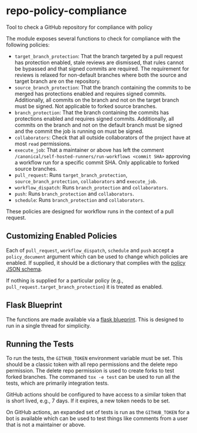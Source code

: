 # repo-policy-compliance
Tool to check a GitHub repository for compliance with policy

The module exposes several functions to check for compliance with the following
policies:

* `target_branch_protection`: That the branch targeted by a pull request has
  protection enabled, stale reviews are dismissed, that rules cannot be bypassed
  and that signed commits are required. The requirement for reviews is relaxed
  for non-default branches where both the source and target branch are on the
  repository.
* `source_branch_protection`: That the branch containing the commits to be
  merged has protections enabled and requires signed commits. Additionally, all
  commits on the branch and not on the target branch must be signed. Not
  applicable to forked source branches.
* `branch_protection`: That the branch containing the commits has protections
  enabled and requires signed commits. Additionally, all commits on the branch
  and not on the default branch must be signed and the commit the job is running
  on must be signed.
* `collaborators`: Check that all outside collaborators of the project have at
  most `read` permissions.
* `execute_job`: That a maintainer or above has left the comment
  `/canonical/self-hosted-runners/run-workflows <commit SHA>` approving a
  workflow run for a specific commit SHA. Only applicable to forked source
  branches.
* `pull_request`: Runs `target_branch_protection`, `source_branch_protection`,
  `collaborators` and `execute_job`.
* `workflow_dispatch`: Runs `branch_protection` and `collaborators`.
* `push`: Runs `branch_protection` and `collaborators`.
* `schedule`: Runs `branch_protection` and `collaborators`.

These policies are designed for workflow runs in the context of a pull request.

## Customizing Enabled Policies

Each of `pull_request`, `workflow_dispatch`, `schedule` and `push` accept a
`policy_document` argument which can be used to change which policies are
enabled. If supplied, it should be a dictionary that complies with the
[policy JSON schema](repo_policy_compliance/policy_schema.yaml).

If nothing is supplied for a particular policy (e.g.,
`pull_request.target_branch_protection`) it is treated as enabled.

## Flask Blueprint

The functions are made available via a
[flask blueprint](repo_policy_compliance/blueprint.py). This is designed to run
in a single thread for simplicity.

## Running the Tests

To run the tests, the `GITHUB_TOKEN` environment variable must be set. This
should be a classic token with all repo permissions and the delete repo
permission. The delete repo permission is used to create forks to test forked
branches. The commaned `tox -e test` can be used to run all the tests, which are
primarily integration tests.

GitHub actions should be configured to have access to a similar token that is
short lived, e.g., 7 days. If it expires, a new token needs to be set.

On GitHub actions, an expanded set of tests is run as the `GITHUB_TOKEN` for a
bot is available which can be used to test things like comments from a user that
is not a maintainer or above.
